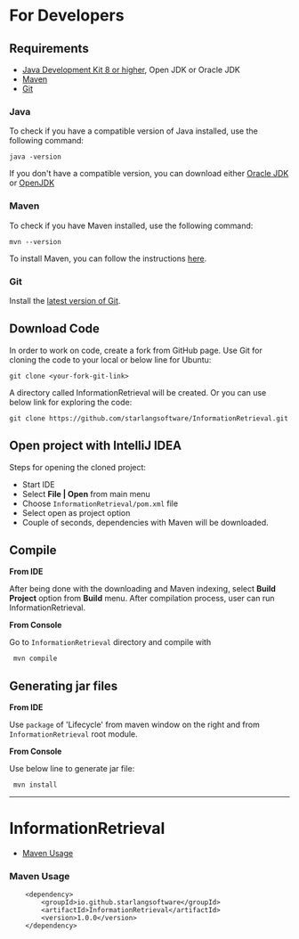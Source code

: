 For Developers
============

## Requirements

* [Java Development Kit 8 or higher](#java), Open JDK or Oracle JDK
* [Maven](#maven)
* [Git](#git)

### Java 

To check if you have a compatible version of Java installed, use the following command:

    java -version
    
If you don't have a compatible version, you can download either [Oracle JDK](https://www.oracle.com/technetwork/java/javase/downloads/jdk8-downloads-2133151.html) or [OpenJDK](https://openjdk.java.net/install/)    

### Maven
To check if you have Maven installed, use the following command:

    mvn --version
    
To install Maven, you can follow the instructions [here](https://maven.apache.org/install.html).      

### Git

Install the [latest version of Git](https://git-scm.com/book/en/v2/Getting-Started-Installing-Git).

## Download Code

In order to work on code, create a fork from GitHub page. 
Use Git for cloning the code to your local or below line for Ubuntu:

	git clone <your-fork-git-link>

A directory called InformationRetrieval will be created. Or you can use below link for exploring the code:

	git clone https://github.com/starlangsoftware/InformationRetrieval.git

## Open project with IntelliJ IDEA

Steps for opening the cloned project:

* Start IDE
* Select **File | Open** from main menu
* Choose `InformationRetrieval/pom.xml` file
* Select open as project option
* Couple of seconds, dependencies with Maven will be downloaded. 


## Compile

**From IDE**

After being done with the downloading and Maven indexing, select **Build Project** option from **Build** menu. After compilation process, user can run InformationRetrieval.

**From Console**

Go to `InformationRetrieval` directory and compile with 

     mvn compile 

## Generating jar files

**From IDE**

Use `package` of 'Lifecycle' from maven window on the right and from `InformationRetrieval` root module.

**From Console**

Use below line to generate jar file:

     mvn install



------------------------------------------------

InformationRetrieval
============
+ [Maven Usage](#maven-usage)


### Maven Usage

        <dependency>
            <groupId>io.github.starlangsoftware</groupId>
            <artifactId>InformationRetrieval</artifactId>
            <version>1.0.0</version>
        </dependency>

